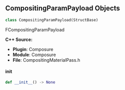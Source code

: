 ## CompositingParamPayload Objects

```python
class CompositingParamPayload(StructBase)
```

FCompositingParamPayload

**C++ Source:**

- **Plugin**: Composure
- **Module**: Composure
- **File**: CompositingMaterialPass.h

<a id="unreal.CompositingParamPayload.__init__"></a>

#### __init__

```python
def __init__() -> None
```

<a id="unreal.NamedCompMaterialParam"></a>